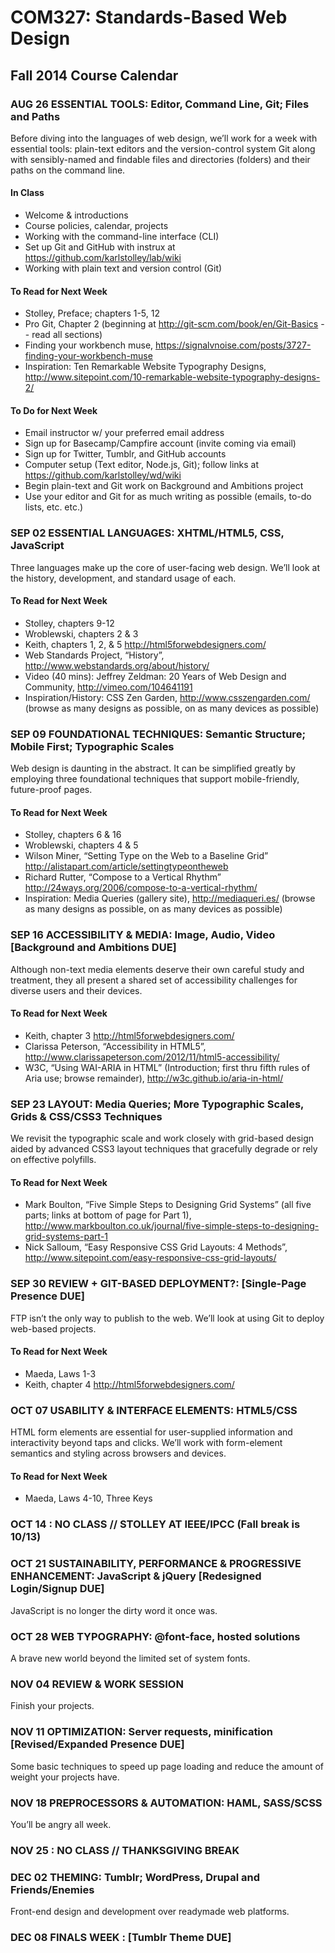 # COM327: Standards-Based Web Design

## Fall 2014 Course Calendar

### AUG 26 ESSENTIAL TOOLS: Editor, Command Line, Git; Files and Paths

Before diving into the languages of web design, we’ll work for a week with essential tools: plain-text editors and the version-control system Git along with sensibly-named and findable files and directories (folders) and their paths on the command line.

#### In Class
* Welcome & introductions
* Course policies, calendar, projects
* Working with the command-line interface (CLI)
* Set up Git and GitHub with instrux at https://github.com/karlstolley/lab/wiki
* Working with plain text and version control (Git)

#### To Read for Next Week
* Stolley, Preface; chapters 1-5, 12
* Pro Git, Chapter 2 (beginning at http://git-scm.com/book/en/Git-Basics -- read all sections)
* Finding your workbench muse, https://signalvnoise.com/posts/3727-finding-your-workbench-muse
* Inspiration: Ten Remarkable Website Typography Designs, http://www.sitepoint.com/10-remarkable-website-typography-designs-2/

#### To Do for Next Week
* Email instructor w/ your preferred email address
* Sign up for Basecamp/Campfire account (invite coming via email)
* Sign up for Twitter, Tumblr, and GitHub accounts
* Computer setup (Text editor, Node.js, Git); follow links at https://github.com/karlstolley/wd/wiki
* Begin plain-text and Git work on Background and Ambitions project
* Use your editor and Git for as much writing as possible (emails, to-do lists, etc. etc.)

### SEP 02 ESSENTIAL LANGUAGES: XHTML/HTML5, CSS, JavaScript

Three languages make up the core of user-facing web design. We’ll look at the history, development, and standard usage of each.

#### To Read for Next Week
* Stolley, chapters 9-12
* Wroblewski, chapters 2 & 3
* Keith, chapters 1, 2, & 5 http://html5forwebdesigners.com/
* Web Standards Project, “History”, http://www.webstandards.org/about/history/
* Video (40 mins): Jeffrey Zeldman: 20 Years of Web Design and Community, http://vimeo.com/104641191
* Inspiration/History: CSS Zen Garden, http://www.csszengarden.com/ (browse as many designs as possible, on as many devices as possible)

### SEP 09 FOUNDATIONAL TECHNIQUES: Semantic Structure; Mobile First; Typographic Scales

Web design is daunting in the abstract. It can be simplified greatly by employing three foundational techniques that support mobile-friendly, future-proof pages.

#### To Read for Next Week
* Stolley, chapters 6 & 16
* Wroblewski, chapters 4 & 5
* Wilson Miner, “Setting Type on the Web to a Baseline Grid” http://alistapart.com/article/settingtypeontheweb
* Richard Rutter, “Compose to a Vertical Rhythm” http://24ways.org/2006/compose-to-a-vertical-rhythm/
* Inspiration: Media Queries (gallery site), http://mediaqueri.es/ (browse as many designs as possible, on as many devices as possible)

### SEP 16 ACCESSIBILITY & MEDIA: Image, Audio, Video [Background and Ambitions DUE]

Although non-text media elements deserve their own careful study and treatment, they all present a shared set of accessibility challenges for diverse users and their devices.

#### To Read for Next Week
* Keith, chapter 3 http://html5forwebdesigners.com/
* Clarissa Peterson, “Accessibility in HTML5”, http://www.clarissapeterson.com/2012/11/html5-accessibility/
* W3C, “Using WAI-ARIA in HTML” (Introduction; first thru fifth rules of Aria use; browse remainder), http://w3c.github.io/aria-in-html/

### SEP 23 LAYOUT: Media Queries; More Typographic Scales, Grids & CSS/CSS3 Techniques

We revisit the typographic scale and work closely with grid-based design aided by advanced CSS3 layout techniques that gracefully degrade or rely on effective polyfills.

#### To Read for Next Week
* Mark Boulton, “Five Simple Steps to Designing Grid Systems” (all five parts; links at bottom of page for Part 1), http://www.markboulton.co.uk/journal/five-simple-steps-to-designing-grid-systems-part-1
* Nick Salloum, “Easy Responsive CSS Grid Layouts: 4 Methods”, http://www.sitepoint.com/easy-responsive-css-grid-layouts/

### SEP 30 REVIEW + GIT-BASED DEPLOYMENT?: [Single-Page Presence DUE]

FTP isn’t the only way to publish to the web. We’ll look at using Git to deploy web-based projects.

#### To Read for Next Week
* Maeda, Laws 1-3
* Keith, chapter 4 http://html5forwebdesigners.com/

### OCT 07 USABILITY & INTERFACE ELEMENTS: HTML5/CSS

HTML form elements are essential for user-supplied information and interactivity beyond taps and clicks. We’ll work with form-element semantics and styling across browsers and devices.

#### To Read for Next Week
* Maeda, Laws 4-10, Three Keys

### OCT 14 : NO CLASS // STOLLEY AT IEEE/IPCC (Fall break is 10/13)

### OCT 21 SUSTAINABILITY, PERFORMANCE & PROGRESSIVE ENHANCEMENT: JavaScript & jQuery [Redesigned Login/Signup DUE]

JavaScript is no longer the dirty word it once was.

### OCT 28 WEB TYPOGRAPHY: @font-face, hosted solutions

A brave new world beyond the limited set of system fonts.

### NOV 04 REVIEW & WORK SESSION

Finish your projects.

### NOV 11 OPTIMIZATION: Server requests, minification [Revised/Expanded Presence DUE]

Some basic techniques to speed up page loading and reduce the amount of weight your projects have.

### NOV 18 PREPROCESSORS & AUTOMATION: HAML, SASS/SCSS

You’ll be angry all week.

### NOV 25 : NO CLASS // THANKSGIVING BREAK

### DEC 02 THEMING: Tumblr; WordPress, Drupal and Friends/Enemies

Front-end design and development over readymade web platforms.

### DEC 08 FINALS WEEK : [Tumblr Theme DUE]
